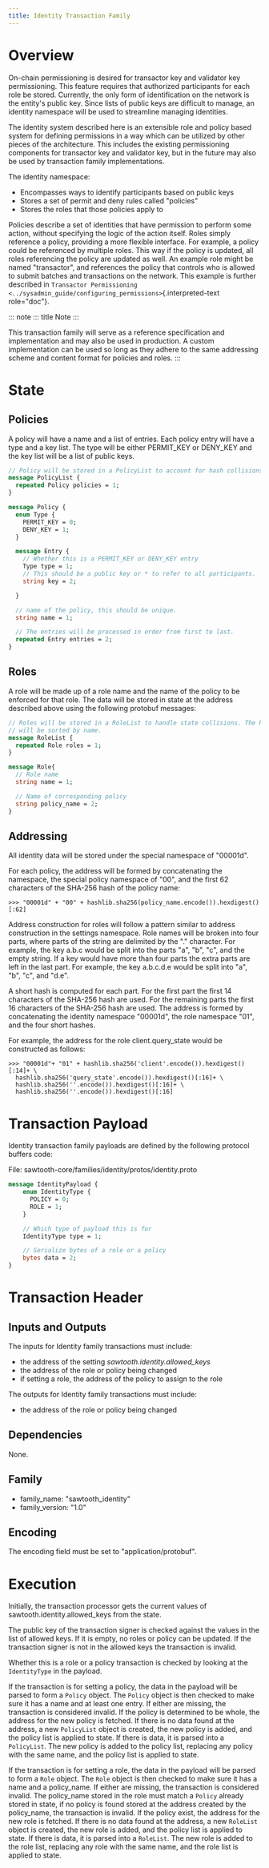 ```yaml
---
title: Identity Transaction Family
---
```


# Overview

On-chain permissioning is desired for transactor key and validator key
permissioning. This feature requires that authorized participants for
each role be stored. Currently, the only form of identification on the
network is the entity\'s public key. Since lists of public keys are
difficult to manage, an identity namespace will be used to streamline
managing identities.

The identity system described here is an extensible role and policy
based system for defining permissions in a way which can be utilized by
other pieces of the architecture. This includes the existing
permissioning components for transactor key and validator key, but in
the future may also be used by transaction family implementations.

The identity namespace:

-   Encompasses ways to identify participants based on public keys
-   Stores a set of permit and deny rules called \"policies\"
-   Stores the roles that those policies apply to

Policies describe a set of identities that have permission to perform
some action, without specifying the logic of the action itself. Roles
simply reference a policy, providing a more flexible interface. For
example, a policy could be referenced by multiple roles. This way if the
policy is updated, all roles referencing the policy are updated as well.
An example role might be named \"transactor\", and references the policy
that controls who is allowed to submit batches and transactions on the
network. This example is further described in
`Transactor Permissioning <../sysadmin_guide/configuring_permissions>`{.interpreted-text
role="doc"}.

::: note
::: title
Note
:::

This transaction family will serve as a reference specification and
implementation and may also be used in production. A custom
implementation can be used so long as they adhere to the same addressing
scheme and content format for policies and roles.
:::

# State

## Policies

A policy will have a name and a list of entries. Each policy entry will
have a type and a key list. The type will be either PERMIT_KEY or
DENY_KEY and the key list will be a list of public keys.

``` protobuf
// Policy will be stored in a PolicyList to account for hash collisions
message PolicyList {
  repeated Policy policies = 1;
}

message Policy {
  enum Type {
    PERMIT_KEY = 0;
    DENY_KEY = 1;
  }

  message Entry {
    // Whether this is a PERMIT_KEY or DENY_KEY entry
    Type type = 1;
    // This should be a public key or * to refer to all participants.
    string key = 2;

  }

  // name of the policy, this should be unique.
  string name = 1;

  // The entries will be processed in order from first to last.
  repeated Entry entries = 2;
}
```

## Roles

A role will be made up of a role name and the name of the policy to be
enforced for that role. The data will be stored in state at the address
described above using the following protobuf messages:

``` protobuf
// Roles will be stored in a RoleList to handle state collisions. The Roles
// will be sorted by name.
message RoleList {
  repeated Role roles = 1;
}

message Role{
  // Role name
  string name = 1;

  // Name of corresponding policy
  string policy_name = 2;
}
```

## Addressing

All identity data will be stored under the special namespace of
"00001d".

For each policy, the address will be formed by concatenating the
namespace, the special policy namespace of "00", and the first 62
characters of the SHA-256 hash of the policy name:

``` pycon
>>> "00001d" + "00" + hashlib.sha256(policy_name.encode()).hexdigest()[:62]
```

Address construction for roles will follow a pattern similar to address
construction in the settings namespace. Role names will be broken into
four parts, where parts of the string are delimited by the \".\"
character. For example, the key a.b.c would be split into the parts
\"a\", \"b\", \"c\", and the empty string. If a key would have more than
four parts the extra parts are left in the last part. For example, the
key a.b.c.d.e would be split into \"a\", \"b\", \"c\", and \"d.e\".

A short hash is computed for each part. For the first part the first 14
characters of the SHA-256 hash are used. For the remaining parts the
first 16 characters of the SHA-256 hash are used. The address is formed
by concatenating the identity namespace "00001d", the role namespace
"01", and the four short hashes.

For example, the address for the role client.query_state would be
constructed as follows:

``` pycon
>>> "00001d"+ "01" + hashlib.sha256('client'.encode()).hexdigest()[:14]+ \
  hashlib.sha256('query_state'.encode()).hexdigest()[:16]+ \
  hashlib.sha256(''.encode()).hexdigest()[:16]+ \
  hashlib.sha256(''.encode()).hexdigest()[:16]
```

# Transaction Payload

Identity transaction family payloads are defined by the following
protocol buffers code:

File: sawtooth-core/families/identity/protos/identity.proto

``` protobuf
message IdentityPayload {
    enum IdentityType {
      POLICY = 0;
      ROLE = 1;
    }

    // Which type of payload this is for
    IdentityType type = 1;

    // Serialize bytes of a role or a policy
    bytes data = 2;
}
```

# Transaction Header

## Inputs and Outputs

The inputs for Identity family transactions must include:

-   the address of the setting *sawtooth.identity.allowed_keys*
-   the address of the role or policy being changed
-   if setting a role, the address of the policy to assign to the role

The outputs for Identity family transactions must include:

-   the address of the role or policy being changed

## Dependencies

None.

## Family

-   family_name: \"sawtooth_identity\"
-   family_version: \"1.0\"

## Encoding

The encoding field must be set to \"application/protobuf\".

# Execution

Initially, the transaction processor gets the current values of
sawtooth.identity.allowed_keys from the state.

The public key of the transaction signer is checked against the values
in the list of allowed keys. If it is empty, no roles or policy can be
updated. If the transaction signer is not in the allowed keys the
transaction is invalid.

Whether this is a role or a policy transaction is checked by looking at
the `IdentityType` in the payload.

If the transaction is for setting a policy, the data in the payload will
be parsed to form a `Policy` object. The `Policy` object is then checked
to make sure it has a name and at least one entry. If either are
missing, the transaction is considered invalid. If the policy is
determined to be whole, the address for the new policy is fetched. If
there is no data found at the address, a new `PolicyList` object is
created, the new policy is added, and the policy list is applied to
state. If there is data, it is parsed into a `PolicyList`. The new
policy is added to the policy list, replacing any policy with the same
name, and the policy list is applied to state.

If the transaction is for setting a role, the data in the payload will
be parsed to form a `Role` object. The `Role` object is then checked to
make sure it has a name and a policy_name. If either are missing, the
transaction is considered invalid. The policy_name stored in the role
must match a `Policy` already stored in state, if no policy is found
stored at the address created by the policy_name, the transaction is
invalid. If the policy exist, the address for the new role is fetched.
If there is no data found at the address, a new `RoleList` object is
created, the new role is added, and the policy list is applied to state.
If there is data, it is parsed into a `RoleList`. The new role is added
to the role list, replacing any role with the same name, and the role
list is applied to state.
